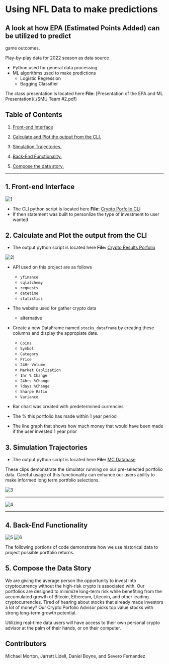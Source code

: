 # Using NFL Data to make predictions

## A look at how EPA (Estimated Points Added) can be utilized to predict
game outcomes.

Play-by-play data for 2022 season as data source
- Python used for general data processing
- ML algorithms used to make predictions
  - Logistic Regression
  - Bagging Classifier

 The class presentation is located here **File:** [Presentation of the EPA and ML Presentation](./SMU Team #2.pdf)

## Table of Contents
1. [Front-end Interface](#1-Front-end-Interface)

2. [Calculate and Plot the output from the CLI.](#2-Calculate-and-Plot-the-output-from-the-CLI)

3. [Simulation Trajectories.](#3-Simulation-Trajectories)

4. [Back-End Functionality.](#4-Back-End-Functionality)

5. [Compose the data story.](#5-compose-the-data-story)

---

## 1. Front-end Interface

![1](./Images/Recording%202022-06-08%20at%2020.20.03.gif)

* The CLI python script is located here **File:** [Crypto Porfolio CLI](/appy2.py)
* If then statement was built to personlize the type of investment to user wanted
    
  

## 2. Calculate and Plot the output from the CLI

* The output python script is located here **File:** [Crypto Results Porfolio](/results.py)

 ![2](./Images/Screen%20Shot%202022-06-09%20at%201.46.14%20PM.png))
* API used on this project are as follows
   * `yfinance`
   * `sqlalchemy`
   * `requests`
   * `datetime`
   * `statistics` 
   
* The website used for gather crypto data
   * alternative
   
* Create a new DataFrame named `stocks_dataframe` by creating these columns and display the appropiate date.
   * `Coins`	
   * `Symbol`	
   * `Category`	
   * `Price`	
   * `24Hr Volume`
   * `Market Caplization`	
   * `1hr % Change`	
   * `24hrs %Change`	
   * `7days %Change`	
   * `Sharpe Ratio`	
   * `Variance`
   
* Bar chart was created with predetermined currencies 
* The % this portfolio has made within 1 year period
* The line graph that shows how much money that would have been made if the user invested 1 year prior


## 3. Simulation Trajectories

* The output python script is located here **File:** [MC Database](.//mc_database.ipynb)

These clips demonstrate the simulator running on our pre-selected portfolio data.
Careful usage of this functionality can enhance our users ability to make informed long term portfolio selections.

![3](./Images/MC-low_risk.gif)

---

![4](./Images/MC-Plot.gif)

---



## 4. Back-End Functionality

![5](./Images/Low_Risk_Portfolio.png)
![6](./Images/Screen%20Shot%202022-06-09%20at%204.40.23%20PM.png)

The following portions of code demonstrate how we use historical data to project possible portfolio returns.

## 5. Compose the Data Story

We are giving the average person the opportunity to invest into cryptocurrency without the high-risk crypto is associated with. Our portfolios are designed to minimize long-term risk while benefiting from the accumulated growth of Bitcoin, Ethereum, Litecoin, and other leading cryptocurrencies.
Tired of hearing about stocks that already made investors a lot of money? Our Crypto Porfolio Advisor picks top value stocks with strong long-term growth potential.

Utilizing real-time data users will have access to their own personal crypto advisor at the palm of their hands, or on their computer.

## Contributors
Michael Morton, Jarrett Lidell, Daniel Boyne, and Severo Fernandez
